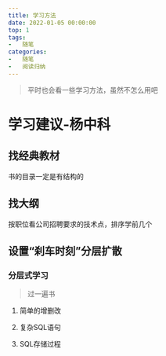 ```yaml
---
title: 学习方法
date: 2022-01-05 00:00:00
top: 1
tags: 
-	随笔
categories:
-	随笔
-	阅读归纳
---
```


>   平时也会看一些学习方法，虽然不怎么用吧

<!--more-->

# 学习建议-杨中科

## 找经典教材

书的目录一定是有结构的

## 找大纲

按职位看公司招聘要求的技术点，排序学前几个

## 设置“刹车时刻”分层扩散

### 分层式学习

>   过一遍书

1.  简单的增删改

2.  复杂SQL语句

3.  SQL存储过程

